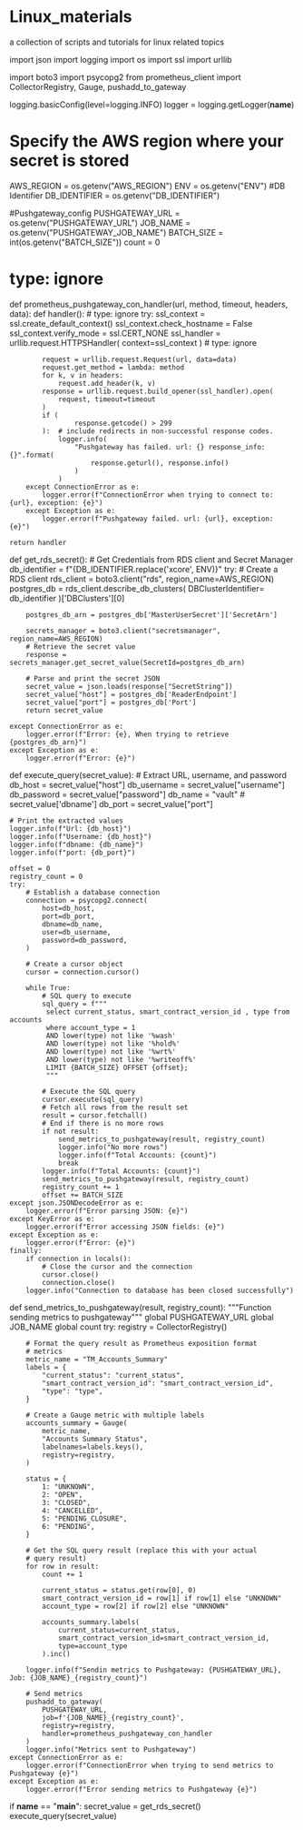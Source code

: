 # Linux_materials
a collection of scripts and tutorials for linux related topics


import json
import logging
import os
import ssl
import urllib

import boto3
import psycopg2
from prometheus_client import CollectorRegistry, Gauge, pushadd_to_gateway

logging.basicConfig(level=logging.INFO)
logger = logging.getLogger(__name__)

# Specify the AWS region where your secret is stored
AWS_REGION = os.getenv("AWS_REGION")
ENV = os.getenv("ENV")
#DB Identifier
DB_IDENTIFIER = os.getenv("DB_IDENTIFIER")

#Pushgateway_config
PUSHGATEWAY_URL = os.getenv("PUSHGATEWAY_URL")
JOB_NAME = os.getenv("PUSHGATEWAY_JOB_NAME")
BATCH_SIZE = int(os.getenv("BATCH_SIZE"))
count = 0


# type: ignore
def prometheus_pushgateway_con_handler(url, method, timeout, headers, data):
    def handler():  # type: ignore
        try:
            ssl_context = ssl.create_default_context()
            ssl_context.check_hostname = False
            ssl_context.verify_mode = ssl.CERT_NONE
            ssl_handler = urllib.request.HTTPSHandler(
                context=ssl_context
            )  # type: ignore

            request = urllib.request.Request(url, data=data)
            request.get_method = lambda: method
            for k, v in headers:
                request.add_header(k, v)
            response = urllib.request.build_opener(ssl_handler).open(
                request, timeout=timeout
            )
            if (
                    response.getcode() > 299
            ):  # include redirects in non-successful response codes.
                logger.info(
                    "Pushgateway has failed. url: {} response_info: {}".format(
                        response.geturl(), response.info()
                    )
                )
        except ConnectionError as e:
            logger.error(f"ConnectionError when trying to connect to: {url}, exception: {e}")
        except Exception as e:
            logger.error(f"Pushgateway failed. url: {url}, exception: {e}")

    return handler


def get_rds_secret():
    # Get Credentials from RDS client and Secret Manager
    db_identifier = f"{DB_IDENTIFIER.replace('xcore', ENV)}"
    try:
        # Create a RDS client
        rds_client = boto3.client("rds", region_name=AWS_REGION)
        postgres_db = rds_client.describe_db_clusters(
            DBClusterIdentifier= db_identifier
        )['DBClusters'][0]

        postgres_db_arn = postgres_db['MasterUserSecret']['SecretArn']

        secrets_manager = boto3.client("secretsmanager", region_name=AWS_REGION)
        # Retrieve the secret value
        response = secrets_manager.get_secret_value(SecretId=postgres_db_arn)

        # Parse and print the secret JSON
        secret_value = json.loads(response["SecretString"])
        secret_value["host"] = postgres_db['ReaderEndpoint']
        secret_value["port"] = postgres_db['Port']
        return secret_value
    
    except ConnectionError as e:
        logger.error(f"Error: {e}, When trying to retrieve {postgres_db_arn}")
    except Exception as e:
        logger.error(f"Error: {e}")


def execute_query(secret_value):
    # Extract URL, username, and password
    db_host = secret_value["host"]
    db_username = secret_value["username"]
    db_password = secret_value["password"]
    db_name = "vault"  # secret_value['dbname']
    db_port = secret_value["port"]

    # Print the extracted values
    logger.info(f"Url: {db_host}")
    logger.info(f"Username: {db_host}")
    logger.info(f"dbname: {db_name}")
    logger.info(f"port: {db_port}")

    offset = 0
    registry_count = 0
    try:
        # Establish a database connection
        connection = psycopg2.connect(
            host=db_host,
            port=db_port,
            dbname=db_name,
            user=db_username,
            password=db_password,
        )

        # Create a cursor object
        cursor = connection.cursor()

        while True:
            # SQL query to execute
            sql_query = f"""
             select current_status, smart_contract_version_id , type from accounts
             where account_type = 1
             AND lower(type) not like '%wash'
             AND lower(type) not like '%hold%'
             AND lower(type) not like '%wrt%' 
             AND lower(type) not like '%writeoff%'
             LIMIT {BATCH_SIZE} OFFSET {offset};
             """

            # Execute the SQL query
            cursor.execute(sql_query)
            # Fetch all rows from the result set
            result = cursor.fetchall()
            # End if there is no more rows
            if not result:
                send_metrics_to_pushgateway(result, registry_count)
                logger.info("No more rows")
                logger.info(f"Total Accounts: {count}")
                break
            logger.info(f"Total Accounts: {count}")
            send_metrics_to_pushgateway(result, registry_count)
            registry_count += 1
            offset += BATCH_SIZE
    except json.JSONDecodeError as e:
        logger.error(f"Error parsing JSON: {e}")
    except KeyError as e:
        logger.error(f"Error accessing JSON fields: {e}")
    except Exception as e:
        logger.error(f"Error: {e}")
    finally:
        if connection in locals():
            # Close the cursor and the connection
            cursor.close()
            connection.close()
        logger.info("Connection to database has been closed successfully")


def send_metrics_to_pushgateway(result, registry_count):
    """Function sending metrics to pushgateway"""
    global PUSHGATEWAY_URL
    global JOB_NAME
    global count
    try:
        registry = CollectorRegistry()

        # Format the query result as Prometheus exposition format
        # metrics
        metric_name = "TM_Accounts_Summary"
        labels = {
            "current_status": "current_status",
            "smart_contract_version_id": "smart_contract_version_id",
            "type": "type",
        }

        # Create a Gauge metric with multiple labels
        accounts_summary = Gauge(
            metric_name,
            "Accounts Summary Status",
            labelnames=labels.keys(),
            registry=registry,
        )

        status = {
            1: "UNKNOWN",
            2: "OPEN",
            3: "CLOSED",
            4: "CANCELLED",
            5: "PENDING_CLOSURE",
            6: "PENDING",
        }

        # Get the SQL query result (replace this with your actual
        # query result)
        for row in result:
            count += 1

            current_status = status.get(row[0], 0)
            smart_contract_version_id = row[1] if row[1] else "UNKNOWN"
            account_type = row[2] if row[2] else "UNKNOWN"

            accounts_summary.labels(
                current_status=current_status,
                smart_contract_version_id=smart_contract_version_id,
                type=account_type
            ).inc()

        logger.info(f"Sendin metrics to Pushgateway: {PUSHGATEWAY_URL}, Job: {JOB_NAME}_{registry_count}")

        # Send metrics
        pushadd_to_gateway(
            PUSHGATEWAY_URL,
            job=f'{JOB_NAME}_{registry_count}',
            registry=registry,
            handler=prometheus_pushgateway_con_handler
        )
        logger.info("Metrics sent to Pushgateway")
    except ConnectionError as e:
        logger.error(f"ConnectionError when trying to send metrics to Pushgateway {e}")
    except Exception as e:
        logger.error(f"Error sending metrics to Pushgateway {e}")


if __name__ == "__main__":
    secret_value = get_rds_secret()
    execute_query(secret_value)
